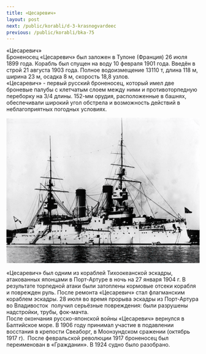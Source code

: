 ```yaml
---
title: «Цесаревич»
layout: post
next: /public/korabli/d-3-krasnogvardeec
previous: /public/korabli/bka-75
---
```


«Цесаревич»  
Броненосец «Цесаревич» был заложен в Тулоне (Франция) 26 июля 1899 года. Корабль был спущен на воду 10 февраля 1901 года. Введён в строй 21 августа 1903 года. Полное водоизмещение 13110 т, длина 118 м, ширина 23 м, осадка 8 м, скорость 18,8 узлов.     
«Цесаревич» - первый русский броненосец, который имел две броневые палубы с клетчатым слоем между ними и противоторпедную переборку на 3/4 длины. 152-мм орудия, расположенные в башнях, обеспечивали широкий угол обстрела и возможность действий в неблагоприятных погодных условиях.   
  

![](/assets/img/Tsesarevich.gif)  

  
«Цесаревич» был одним из кораблей Тихоокеанской эскадры, атакованных японцами в Порт-Артуре в ночь на 27 января 1904 г. В результате торпедной атаки были затоплены кормовые отсеки корабля и поврежден руль. После ремонта «Цесаревич» стал флагманским кораблем эскадры. 28 июля во время прорыва эскадры из Порт-Артура во Владивосток  получил серьёзные повреждения: были разрушены надстройки, трубы, фок-мачта.    
После окончания русско-японской войны «Цесаревич» вернулся в Балтийское море. В 1906 году принимал участие в подавлении восстания в крепости Свеаборг, в Моонзундском сражении (октябрь 1917 г).  После февральской революции 1917 броненосец был переименован в «Гражданин». В 1924 судно было разобрано.